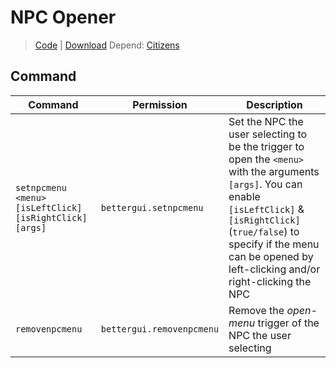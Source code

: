# NPC Opener
> [Code](https://github.com/BetterGUI-MC/NPC-Opener/) | [Download](https://ci.codemc.io/job/BetterGUI-MC/view/Addon/job/NPC-Opener/)
> Depend: [Citizens](https://www.spigotmc.org/resources/citizens.13811/)

## Command
| Command | Permission | Description |
| --- | --- | --- |
| `setnpcmenu  <menu> [isLeftClick] [isRightClick] [args]` | `bettergui.setnpcmenu` | Set the NPC the user selecting to be the trigger to open the `<menu>` with the arguments `[args]`. You can enable `[isLeftClick]` & `[isRightClick]` (`true/false`) to specify if the menu can be opened by left-clicking and/or right-clicking the NPC |
| `removenpcmenu` | `bettergui.removenpcmenu` | Remove the *open-menu* trigger of the NPC the user selecting |